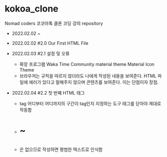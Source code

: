 # kokoa_clone
Nomad coders 코코아톡 클론 코딩 강의 repository

- 2022.02.02 ~

- 2022.02.02
  #2.0 Our First HTML File

- 2022.02.03
  #2.1 설정 및 오류
    * 확장 프로그램
      Waka Time
      Community material theme 
      Material Icon Theme
    * 브라우저는 규칙을 따르지 않더라도 나에게 작성된 내용을 보여준다. HTML 파일에 에러가 있다고 말해주지 않으며 콘텐츠를 보여준다. 이는 단점이자 장점.

- 2022.02.04
  #2.2 첫 번째 HTML 태그
    * tag 
      어디부터 어디까지의 구간이 tag인지 지정하는 도구
      태그를 닫아야 제대로 작동함
    * <h1> ~ <h6>
    * <h7>은 없으므로 작성하면 평범한 텍스트로 인식함